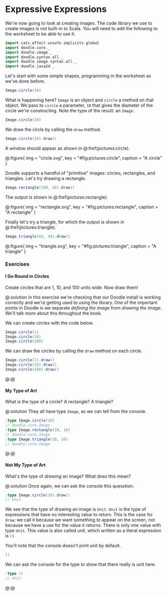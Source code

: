# Expressive Expressions

We're now going to look at creating images. The code library we use to create images is not built-in to Scala. You will need to add the following to the worksheet to be able to use it.

```scala mdoc:silent
import cats.effect.unsafe.implicits.global
import doodle.core._
import doodle.image._
import doodle.syntax.all._
import doodle.image.syntax.all._
import doodle.java2d._
```

Let's start with some simple shapes, programming in the worksheet as we've done before.

```scala mdoc
Image.circle(10)
```

What is happening here? `Image` is an object and `circle` a method on that object. We pass to `circle` a parameter, `10` that gives the diameter of the circle we're constructing. Note the type of the result: an `Image`.

```scala mdoc
Image.circle(10)
```

We draw the circle by calling the `draw` method.

```scala
Image.circle(10).draw()
```

A window should appear as shown in @:fref(pictures:circle).

@:figure{ img = "circle.svg", key = "#fig:pictures:circle", caption = "A circle" }

Doodle supports a handful of "primitive" images: circles, rectangles, and triangles. Let's try drawing a rectangle.

```scala
Image.rectangle(100, 50).draw()
```

The output is shown in @:fref(pictures:rectangle).

@:figure{ img = "rectangle.svg", key = "#fig:pictures:rectangle", caption = "A rectangle" }

Finally let's try a triangle, for which the output is shown in @:fref(pictures:triangle).


```scala
Image.triangle(60, 40).draw()
```

@:figure{ img = "triangle.svg", key = "#fig:pictures:triangle", caption = "A triangle" }

### Exercises

#### I Go Round in Circles

Create circles that are 1, 10, and 100 units wide. Now draw them!

@:solution
In this exercise we're checking that our Doodle install is working correctly and we're getting used to using the library. One of the important points in Doodle is we separate *defining the image* from *drawing the image*. We'll talk more about this throughout the book.

We can create circles with the code below.

```scala mdoc:silent
Image.circle(1)
Image.circle(10)
Image.circle(100)
```

We can draw the circles by calling the `draw` method on each circle.

```scala
Image.circle(1).draw()
Image.circle(10).draw()
Image.circle(100).draw()
```
@:@


#### My Type of Art

What is the type of a circle? A rectangle? A triangle?

@:solution
They all have type `Image`, as we can tell from the console.

```scala
:type Image.circle(10)
// doodle.core.Image
:type Image.rectangle(10, 10)
// doodle.core.Image
:type Image.triangle(10, 10)
// doodle.core.Image
```
@:@


#### Not My Type of Art

What's the type of *drawing* an image? What does this mean?

@:solution
Once again, we can ask the console this quesstion.

```scala
:type Image.circle(10).draw()
// Unit
```

We see that the type of drawing an image is `Unit`. `Unit` is the type of expressions that have no interesting value to return. This is the case for `draw`; we call it because we want something to appear on the screen, not because we have a use for the value it returns. There is only one value with type `Unit`. This value is also called unit, which written as a literal expression is `()`

You'll note that the console doesn't print unit by default.

```scala
()
```

We can ask the console for the type to show that there really is unit here.

```scala
:type ()
// Unit
```
@:@
